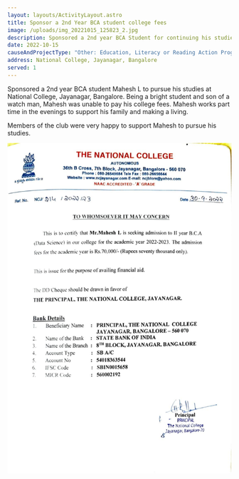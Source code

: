 ```yaml
---
layout: layouts/ActivityLayout.astro
title: Sponsor a 2nd Year BCA student college fees
image: /uploads/img_20221015_125823_2.jpg
description: Sponsored a 2nd year BCA Student for continuing his studies
date: 2022-10-15
causeAndProjectType: "Other: Education, Literacy or Reading Action Program"
address: National College, Jayanagar, Bangalore
served: 1
---
```

Sponsored a 2nd year BCA student Mahesh L to pursue his studies at National College, Jayanagar, Bangalore. Being a bright student and son of a watch man, Mahesh was unable to pay his college fees. Mahesh works part time in the evenings to support his family and making a living.

Members of the club were very happy to support Mahesh to pursue his studies.

![Request letter](/uploads/img-20221007-wa0003.jpg "Request letter")